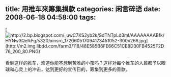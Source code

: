 title: 用推车来筹集捐款
categories: 闲言碎语
date: 2008-06-18 04:58:00
tags:
---

[](http://2.bp.blogspot.com/_uwC7KS2yb2k/SdTNTpLd3mI/AAAAAAAABfk/HYNw3QelkFg/s1600-h/xinsrc_172060517094173451052-300x266.jpg)[![http://2.bp.blogspot.com/_uwC7KS2yb2k/SdTNTpLd3mI/AAAAAAAABfk/HYNw3QelkFg/s320/xinsrc_172060517094173451052-300x266.jpg](http://m2.img.libdd.com/farm3/118/48E585B6FE66C51CE8D30FB4525F2D76_200_80.PNG)</img>](http://2.bp.blogspot.com/_uwC7KS2yb2k/SdTNTpLd3mI/AAAAAAAABfk/HYNw3QelkFg/s320/xinsrc_172060517094173451052-300x266.jpg)
</br>[](http://www.joypen.cn/wp-content/uploads/2008/06/xinsrc_172060517094173451052.jpg)
</br>看到这样的推车，难道你能不想到苦难的小孩吗？这样对每个推车的人民都予以眼球和心灵上的冲击，达到更好的宣传目的，筹集到更多的善款。